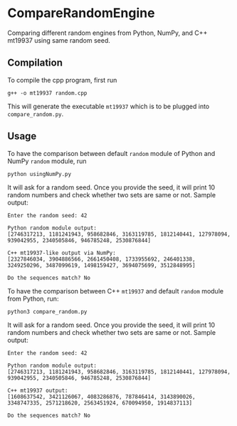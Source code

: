 # CompareRandomEngine
Comparing different random engines from Python, NumPy, and C++ mt19937 using same random seed.

## Compilation
To compile the cpp program, first run
```
g++ -o mt19937 random.cpp
```
This will generate the executable `mt19937` which is to be plugged into `compare_random.py`.

## Usage
To have the comparison between default `random` module of Python and NumPy `random` module, run
```
python usingNumPy.py
```
It will ask for a random seed. Once you provide the seed, it will print 10 random numbers and check whether two sets are same or not.
Sample output:
```
Enter the random seed: 42

Python random module output:
[2746317213, 1181241943, 958682846, 3163119785, 1812140441, 127978094, 939042955, 2340505846, 946785248, 2530876844]

C++ mt19937-like output via NumPy:
[2327846034, 3904886566, 2661450408, 1733955692, 246401338, 3249250296, 3487099619, 1498159427, 3694075699, 3512848995]

Do the sequences match? No
```

To have the comparison between C++ `mt19937` and default `random` module from Python, run:
```
python3 compare_random.py
```
It will ask for a random seed. Once you provide the seed, it will print 10 random numbers and check whether two sets are same or not.
Sample output:
```
Enter the random seed: 42

Python random module output:
[2746317213, 1181241943, 958682846, 3163119785, 1812140441, 127978094, 939042955, 2340505846, 946785248, 2530876844]

C++ mt19937 output:
[1608637542, 3421126067, 4083286876, 787846414, 3143890026, 3348747335, 2571218620, 2563451924, 670094950, 1914837113]

Do the sequences match? No
```

